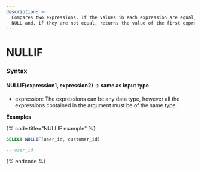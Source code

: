 ```yaml
---
description: >-
  Compares two expressions. If the values in each expression are equal, returns
  NULL and, if they are not equal, returns the value of the first expression.
---
```


# NULLIF

### Syntax <a href="#syntax" id="syntax"></a>

#### NULLIF(expression1, expression2) → same as input type <a href="#nullifexpression1-expression2--same-as-input-type" id="nullifexpression1-expression2--same-as-input-type"></a>

* expression: The expressions can be any data type, however all the expressions contained in the argument must be of the same type.

**Examples**

{% code title="NULLIF example" %}
```sql
SELECT NULLIF(user_id, customer_id)

-- user_id
```
{% endcode %}
